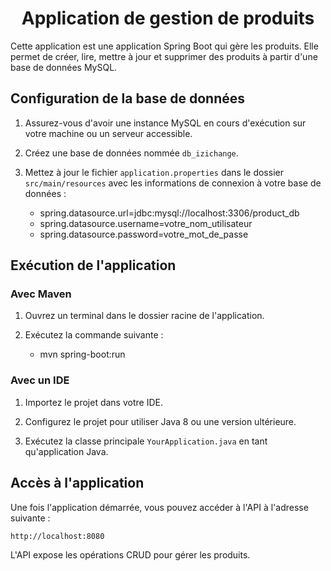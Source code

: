 <div style="text-align: center;"> <h1>Application de gestion de produits</h1> </div>

Cette application est une application Spring Boot qui gère les produits. Elle permet de créer, lire, mettre à jour et supprimer des produits à partir d'une base de données MySQL.
## Configuration de la base de données

1. Assurez-vous d'avoir une instance MySQL en cours d'exécution sur votre machine ou un serveur accessible.

2. Créez une base de données nommée `db_izichange`.

3. Mettez à jour le fichier `application.properties` dans le dossier `src/main/resources` avec les informations de connexion à votre base de données :

   - spring.datasource.url=jdbc:mysql://localhost:3306/product_db 
   - spring.datasource.username=votre_nom_utilisateur 
   - spring.datasource.password=votre_mot_de_passe 

## Exécution de l'application

### Avec Maven

1. Ouvrez un terminal dans le dossier racine de l'application.

2. Exécutez la commande suivante :

    - mvn spring-boot:run

### Avec un IDE

1. Importez le projet dans votre IDE.

2. Configurez le projet pour utiliser Java 8 ou une version ultérieure.

3. Exécutez la classe principale `YourApplication.java` en tant qu'application Java.

## Accès à l'application

Une fois l'application démarrée, vous pouvez accéder à l'API à l'adresse suivante :

    http://localhost:8080

L'API expose les opérations CRUD pour gérer les produits.



